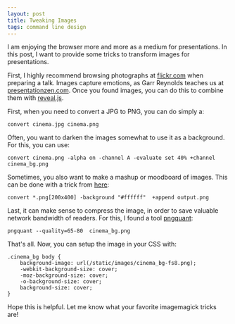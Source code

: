 ```yaml
---
layout: post
title: Tweaking Images
tags: command line design
---
```

I am enjoying the browser more and more as a medium for presentations. In this post, I want to provide some tricks to transform images for presentations.

First, I highly recommend browsing photographs at [flickr.com](http://flickr.com) when preparing a talk. Images capture emotions, as Garr Reynolds teaches us at [presentationzen.com](http://www.presentationzen.com/). Once you found images, you can do this to combine them with [reveal.js](http://lab.hakim.se/reveal-js).


First, when you need to convert a JPG to PNG, you can do simply a:

    convert cinema.jpg cinema.png

Often, you want to darken the images somewhat to use it as a background. For this, you can use:

    convert cinema.png -alpha on -channel A -evaluate set 40% +channel cinema_bg.png

Sometimes, you also want to make a mashup or moodboard of images. This can be done with a trick from [here](http://gotofritz.net/blog/geekery/combining-images-imagemagick/):
    
    convert *.png[200x400] -background "#ffffff"  +append output.png

Last, it can make sense to compress the image, in order to save valuable network bandwidth of readers. For this, I found a tool [pngquant](http://pngquant.org/):

    pngquant --quality=65-80  cinema_bg.png

That's all. Now, you can setup the image in your CSS with:

    .cinema_bg body {
        background-image: url(/static/images/cinema_bg-fs8.png);
        -webkit-background-size: cover;
        -moz-background-size: cover;
        -o-background-size: cover;
        background-size: cover;
    }

Hope this is helpful. Let me know what your favorite imagemagick tricks are!

